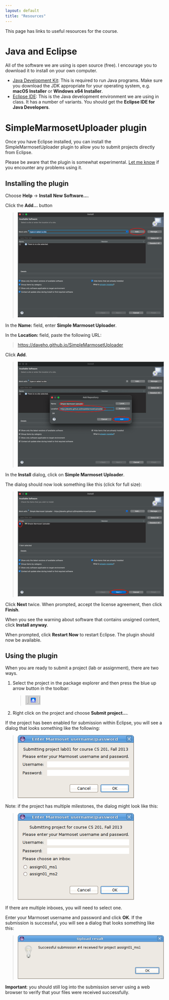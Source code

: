 ```yaml
---
layout: default
title: "Resources"
---
```


This page has links to useful resources for the course.

Java and Eclipse
================

All of the software we are using is open source (free). I encourage you to download it to install on your own computer.

-   [Java Development Kit](https://www.oracle.com/java/technologies/javase-downloads.html): This is required to run Java programs. Make sure you download the JDK appropriate for your operating system, e.g. **macOS Installer** or **Windows x64 Installer**.
-   [Eclipse IDE](http://www.eclipse.org/downloads/): This is the Java development environment we are using in class. It has a number of variants. You should get the **Eclipse IDE for Java Developers**.

SimpleMarmosetUploader plugin
=============================

Once you have Eclipse installed, you can install the SimpleMarmosetUploader plugin to allow you to submit projects directly from Eclipse.

Please be aware that the plugin is somewhat experimental. [Let me know](mailto:dbabcock@ycp.edu) if you encounter any problems using it.

Installing the plugin
---------------------

Choose **Help** → **Install New Software...**.

Click the **Add...** button

> <a href="images/installDialog.png"><img alt="Install new software dialog" style="width: 560px;" src="images/installDialog.png"></a>

In the **Name:** field, enter **Simple Marmoset Uploader**.

In the **Location:** field, paste the following URL:

> https://daveho.github.io/SimpleMarmosetUploader

Click **Add**.

> <a href="images/addRepository.png"><img alt="Add repository dialog" style="width: 560px;" src="images/addRepository.png"></a>

In the **Install** dialog, click on **Simple Marmoset Uploader**.

The dialog should now look something like this (click for full size):

> <a href="images/selectSoftware.png"><img alt="Select software dialog" style="width: 560px;" src="images/selectSoftware.png"></a>

Click **Next** twice. When prompted, accept the license agreement, then click **Finish**.

When you see the warning about software that contains unsigned content, click **Install anyway**.

When prompted, click **Restart Now** to restart Eclipse. The plugin should now be available.

Using the plugin
----------------

When you are ready to submit a project (lab or assignment), there are two ways.

1.  Select the project in the package explorer and then press the blue up arrow button in the toolbar:

    > ![image](images/blueUpArrowButton.png)

2.  Right click on the project and choose **Submit project...**.

If the project has been enabled for submission within Eclipse, you will see a dialog that looks something like the following:

> ![image](images/submitUsernamePasswordDialog.png)

Note: if the project has multiple milestones, the dialog might look like this:

> ![image](images/submitUsernamePasswordDialogMultipleInboxes.png)

If there are multiple inboxes, you will need to select one.

Enter your Marmoset username and password and click **OK**. If the submission is successful, you will see a dialog that looks something like this:

> ![image](images/successfulSubmission.png)

**Important**: you should still log into the submission server using a web browser to verify that your files were received successfully.
